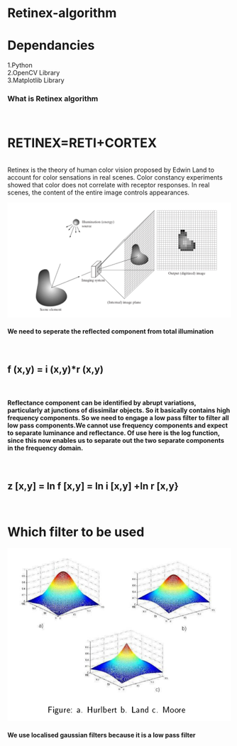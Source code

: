# Retinex-algorithm
# Dependancies
1.Python <br>
2.OpenCV Library <br>
3.Matplotlib Library <br>
<h3> What is Retinex algorithm </h3><br>
<h1> RETINEX=RETI+CORTEX</h1><br
<h4>Retinex is the theory of human color vision proposed by Edwin Land to account for color sensations in real scenes. Color constancy experiments showed that color does not correlate with receptor responses. In real scenes, the content of the entire image controls appearances.</h4><br>

![ALT](/inputimage/Capture1.PNG)

<h4> We need to seperate the reflected component from total illumination</h4><br>
<h2>f (x,y) = i (x,y)*r (x,y)</h2><br>
<h4>Reflectance component can be identified by abrupt variations, particularly at junctions of dissimilar objects. So it basically contains high frequency components. So we need to engage a low pass filter to filter all low pass components.We cannot use frequency components and expect to separate luminance and reflectance. Of use here is the log function, since this now enables us to separate out the two separate components in the frequency domain. </h4><br>
<h2>z [x,y] = ln f [x,y] = ln i [x,y] +ln r [x,y}</h2><br>

<h1> Which filter to be used </h1>

![ALT](/inputimage/filters.PNG)

<h4> We use localised gaussian filters because it is a low pass filter</h4><br>
 
